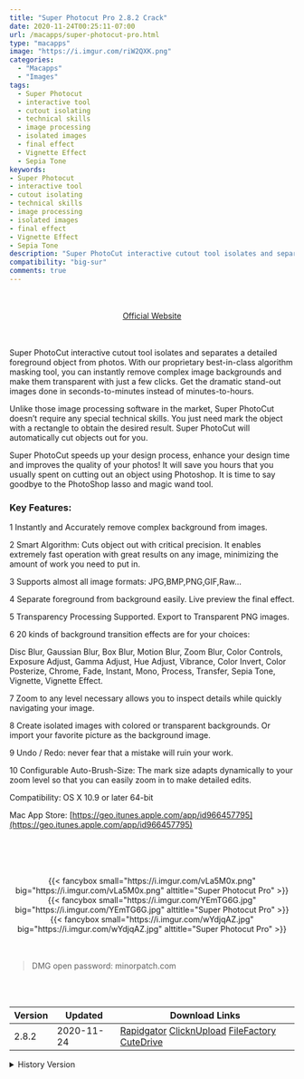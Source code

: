 ```yaml
---
title: "Super Photocut Pro 2.8.2 Crack"
date: 2020-11-24T00:25:11-07:00
url: /macapps/super-photocut-pro.html
type: "macapps"
image: "https://i.imgur.com/riW2QXK.png"
categories:
  - "Macapps"
  - "Images"
tags:
  - Super Photocut
  - interactive tool
  - cutout isolating
  - technical skills
  - image processing
  - isolated images
  - final effect
  - Vignette Effect
  - Sepia Tone
keywords:
- Super Photocut
- interactive tool
- cutout isolating
- technical skills
- image processing
- isolated images
- final effect
- Vignette Effect
- Sepia Tone
description: "Super PhotoCut interactive cutout tool isolates and separates a detailed foreground object from photos. With our proprietary best-in-class algorithm masking tool, you can instantly remove complex image backgrounds and make them transparent with just a few clicks"
compatibility: "big-sur"
comments: true
---
```


<br/>
<br/>
<center>
<a href="https://geo.itunes.apple.com/app/id966457795" target="blank"><div class="border px-4 border-blue-500 rounded-lg transition duration-500 
    ease-in-out w-48 text-lg text-blue-500 text-center hover:bg-blue-500 hover:text-white">
  Official Website 
</div></a>
</center>
<br/>
<br/>

Super PhotoCut interactive cutout tool isolates and separates a detailed foreground object from photos. With our proprietary best-in-class algorithm masking tool, you can instantly remove complex image backgrounds and make them transparent with just a few clicks.
Get the dramatic stand-out images done in seconds-to-minutes instead of minutes-to-hours.



Unlike those image processing software in the market, Super PhotoCut doesn’t require any special technical skills. You just need mark the object with a rectangle to obtain the desired result. Super PhotoCut will automatically cut objects out for you.



Super PhotoCut speeds up your design process, enhance your design time and improves the quality of your photos! It will save you hours that you usually spent on cutting out an object using Photoshop. It is time to say goodbye to the PhotoShop lasso and magic wand tool.



### Key Features:

1 Instantly and Accurately remove complex background from images.

2 Smart Algorithm: Cuts object out with critical precision. It enables extremely fast operation with great results on any image, minimizing the amount of work you need to put in.

3 Supports almost all image formats: JPG,BMP,PNG,GIF,Raw…

4 Separate foreground from background easily. Live preview the final effect.

5 Transparency Processing Supported. Export to Transparent PNG images.

6 20 kinds of background transition effects are for your choices:

Disc Blur, Gaussian Blur, Box Blur, Motion Blur, Zoom Blur, Color Controls, Exposure Adjust, Gamma Adjust, Hue Adjust, Vibrance, Color Invert, Color Posterize, Chrome, Fade, Instant, Mono, Process, Transfer, Sepia Tone, Vignette, Vignette Effect.

7 Zoom to any level necessary allows you to inspect details while quickly navigating your image.

8 Create isolated images with colored or transparent backgrounds. Or import your favorite picture as the background image.

9 Undo / Redo: never fear that a mistake will ruin your work.

10 Configurable Auto-Brush-Size: The mark size adapts dynamically to your zoom level so that you can easily zoom in to make detailed edits.



Compatibility: OS X 10.9 or later 64-bit

Mac App Store: [https://geo.itunes.apple.com/app/id966457795](https://geo.itunes.apple.com/app/id966457795)

<br/>
<br/>
<script async src="https://pagead2.googlesyndication.com/pagead/js/adsbygoogle.js"></script>
<ins class="adsbygoogle"
     style="display:block; text-align:center;"
     data-ad-layout="in-article"
     data-ad-format="fluid"
     data-ad-client="ca-pub-8746275014476192"
     data-ad-slot="5144997159"></ins>
<script>
     (adsbygoogle = window.adsbygoogle || []).push({});
</script>
<br/>
<br/>


<center>

<div class="w-full grid grid-cols-3 flex gap-2">
{{< fancybox small="https://i.imgur.com/vLa5M0x.png" big="https://i.imgur.com/vLa5M0x.png" alttitle="Super Photocut Pro" >}}
{{< fancybox small="https://i.imgur.com/YEmTG6G.jpg" big="https://i.imgur.com/YEmTG6G.jpg" alttitle="Super Photocut Pro" >}}
{{< fancybox small="https://i.imgur.com/wYdjqAZ.jpg" big="https://i.imgur.com/wYdjqAZ.jpg" alttitle="Super Photocut Pro" >}}
</div>

</center>

<br/>
<br/>


> DMG open password: minorpatch.com

<br/>

<br/>
<div id="history_version" class="history_version">

| Version | Updated | Download Links |
| ---- | ---- | ---- |
| 2.8.2 | 2020-11-24 | [Rapidgator](https://ouo.io/W0YOHf)   [ClicknUpload](https://ouo.io/CGG4Ab0)   [FileFactory](https://ouo.io/2nCgLi)   [CuteDrive](https://ouo.io/q7Tt4Hv) |
<details>
<summary>History Version</summary>

| Version | Updated | Download Links |
| ---- | ---- | ---- |
| 2.8 | 2020-05-10 | [UsersCloud](https://ouo.io/hB0Uqb)   [ClicknUpload](https://ouo.io/dAyF1S)   [FileFactory](https://ouo.io/5DoGpa)   [CuteDrive](https://ouo.io/494CNF) |
| 2.7.5 | 2020-04-25 | [UsersCloud](https://ouo.io/eOvJGy4)   [ClicknUpload](https://ouo.io/OY07W0)   [FileFactory](https://ouo.io/f32PLS)   [CuteDrive](https://ouo.io/ai8ejF) |
</details>

</div>
